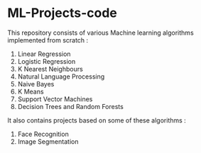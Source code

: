 # ML-Projects-code
This repository consists of various Machine learning algorithms implemented from scratch :
1. Linear Regression
2. Logistic Regression
3. K Nearest Neighbours
4. Natural Language Processing
5. Naive Bayes
6. K Means
7. Support Vector Machines
8. Decision Trees and Random Forests

It also contains projects based on some of these algorithms :
1. Face Recognition 
2. Image Segmentation 
